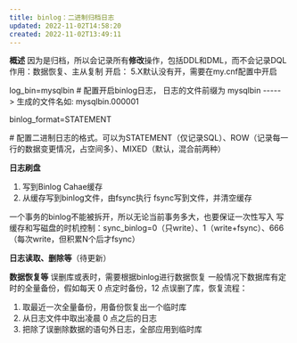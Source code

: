 ```yaml
---
title: binlog：二进制归档日志
updated: 2022-11-02T14:58:20
created: 2022-11-02T13:49:11
---
```


**概述**
因为是归档，所以会记录所有**修改**操作，包括DDL和DML，而不会记录DQL
作用：数据恢复、主从复制
开启：
5.X默认没有开，需要在my.cnf配置中开启

log_bin=mysqlbin \# 配置开启binlog日志， 日志的文件前缀为 mysqlbin -----\> 生成的文件名如: mysqlbin.000001

binlog_format=STATEMENT

\# 配置二进制日志的格式。可以为STATEMENT（仅记录SQL）、ROW（记录每一行的数据变更情况，占空间多）、MIXED（默认，混合前两种）

**日志刷盘**
1.  写到Binlog Cahae缓存
2.  从缓存写到binlog文件，由fsync执行
fsync写到文件，并清空缓存

一个事务的binlog不能被拆开，所以无论当前事务多大，也要保证一次性写入
写缓存和写磁盘的时机控制：sync_binlog=0（只write）、1（write+fsync）、666（每次write，但积累N个后才fsync）

**日志读取、删除等**（待更新）

**数据恢复等**
误删库或表时，需要根据binlog进行数据恢复
一般情况下数据库有定时的全量备份，假如每天 0 点定时备份，12 点误删了库，恢复流程：
1.  取最近一次全量备份，用备份恢复出一个临时库
2.  从日志文件中取出凌晨 0 点之后的日志
3.  把除了误删除数据的语句外日志，全部应用到临时库

